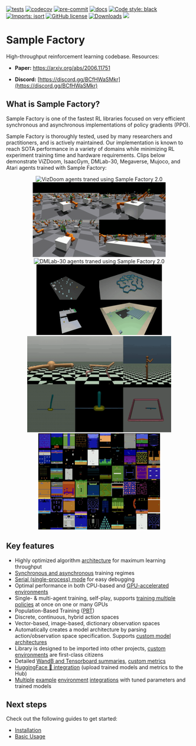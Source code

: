 [![tests](https://github.com/alex-petrenko/sample-factory/actions/workflows/test-ci.yml/badge.svg?branch=sf2)](https://github.com/alex-petrenko/sample-factory/actions/workflows/test-ci.yml)
[![codecov](https://codecov.io/gh/alex-petrenko/sample-factory/branch/sf2/graph/badge.svg?token=9EHMIU5WYV)](https://codecov.io/gh/alex-petrenko/sample-factory)
[![pre-commit](https://github.com/alex-petrenko/sample-factory/actions/workflows/pre-commit.yml/badge.svg?branch=sf2)](https://github.com/alex-petrenko/sample-factory/actions/workflows/pre-commit.yml)
[![docs](https://github.com/alex-petrenko/sample-factory/actions/workflows/docs.yml/badge.svg)](https://samplefactory.dev)
[![Code style: black](https://img.shields.io/badge/code%20style-black-000000.svg)](https://github.com/psf/black)
[![Imports: isort](https://img.shields.io/badge/%20imports-isort-%231674b1?style=flat&labelColor=ef8336)](https://pycqa.github.io/isort/)
[![GitHub license](https://img.shields.io/badge/license-MIT-blue.svg)](https://github.com/alex-petrenko/sample-factory/blob/master/LICENSE)
[![Downloads](https://pepy.tech/badge/sample-factory)](https://pepy.tech/project/sample-factory)
[<img src="https://img.shields.io/discord/987232982798598164?label=discord">](https://discord.gg/BCfHWaSMkr)
<!-- [![pre-commit.ci status](https://results.pre-commit.ci/badge/github/wmFrank/sample-factory/master.svg)](https://results.pre-commit.ci/latest/github/wmFrank/sample-factory/master)-->
<!-- [![wakatime](https://wakatime.com/badge/github/alex-petrenko/sample-factory.svg)](https://wakatime.com/badge/github/alex-petrenko/sample-factory)-->


# Sample Factory

High-throughput reinforcement learning codebase. Resources:

* **Paper:** https://arxiv.org/abs/2006.11751

* **Discord:** [https://discord.gg/BCfHWaSMkr](https://discord.gg/BCfHWaSMkr)

[//]: # (* **Talk &#40;circa 2021&#41;:** https://youtu.be/lLG17LKKSZc)

## What is Sample Factory?

Sample Factory is one of the fastest RL libraries 
focused on very efficient synchronous and asynchronous implementations of policy gradients (PPO). 

Sample Factory is thoroughly tested, used by many researchers and practitioners, and is actively maintained.
Our implementation is known to reach SOTA performance in a variety of domains while minimizing RL experiment training time and hardware requirements.
Clips below demonstrate ViZDoom, IsaacGym, DMLab-30, Megaverse, Mujoco, and Atari agents trained with Sample Factory:

<p align="middle">
<img src="https://github.com/alex-petrenko/sf_assets/blob/main/gifs/vizdoom.gif?raw=true" width="360" alt="VizDoom agents traned using Sample Factory 2.0">
<img src="https://github.com/alex-petrenko/sf_assets/blob/main/gifs/isaac.gif?raw=true" width="360" alt="IsaacGym agents traned using Sample Factory 2.0">
<br/>
<img src="https://github.com/alex-petrenko/sf_assets/blob/main/gifs/dmlab.gif?raw=true" width="380" alt="DMLab-30 agents traned using Sample Factory 2.0">
<img src="https://github.com/alex-petrenko/sf_assets/blob/main/gifs/megaverse.gif?raw=true" width="340" alt="Megaverse agents traned using Sample Factory 2.0">
<br/>
<img src="https://github.com/alex-petrenko/sf_assets/blob/main/gifs/mujoco.gif?raw=true" width="390" alt="Mujoco agents traned using Sample Factory 2.0">
<img src="https://github.com/alex-petrenko/sf_assets/blob/main/gifs/atari.gif?raw=true" width="330" alt="Atari agents traned using Sample Factory 2.0">
</p>

## Key features

* Highly optimized algorithm [architecture](06-architecture/overview.md) for maximum learning throughput
* [Synchronous and asynchronous](07-advanced-topics/sync-async.md) training regimes
* [Serial (single-process) mode](07-advanced-topics/serial-mode.md) for easy debugging
* Optimal performance in both CPU-based and [GPU-accelerated environments](09-environment-integrations/isaacgym.md)
* Single- & multi-agent training, self-play, supports [training multiple policies](07-advanced-topics/multi-policy-training.md) at once on one or many GPUs
* Population-Based Training ([PBT](07-advanced-topics/pbt.md))
* Discrete, continuous, hybrid action spaces
* Vector-based, image-based, dictionary observation spaces
* Automatically creates a model architecture by parsing action/observation space specification. Supports [custom model architectures](03-customization/custom-models.md)
* Library is designed to be imported into other projects, [custom environments](03-customization/custom-environments.md) are first-class citizens
* Detailed [WandB and Tensorboard summaries](05-monitoring/metrics-reference.md), [custom metrics](05-monitoring/custom-metrics.md)
* [HuggingFace 🤗 integration](10-huggingface/huggingface.md) (upload trained models and metrics to the Hub)
* [Multiple](09-environment-integrations/mujoco.md) [example](09-environment-integrations/atari.md) [environment](09-environment-integrations/vizdoom.md) [integrations](09-environment-integrations/dmlab.md) with tuned parameters and trained models

## Next steps

Check out the following guides to get started:

* [Installation](01-get-started/installation.md)
* [Basic Usage](01-get-started/basic-usage.md)
